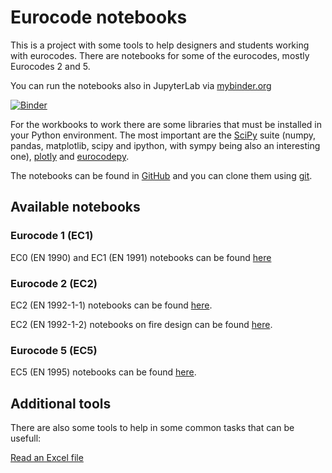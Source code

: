 # Eurocode notebooks

This is a project with some tools to help designers and students working with eurocodes. There are notebooks for some of the eurocodes, mostly Eurocodes 2 and 5.

You can run the notebooks also in JupyterLab via [mybinder.org](mybinder.org)

[![Binder](https://mybinder.org/badge_logo.svg)](https://mybinder.org/v2/gh/pcachim/eurocodesnb/master?urlpath=lab%2Ftree%2Fec-base.ipynb)

For the workbooks to work there are some libraries that must be installed in your Python environment. The most important are the [SciPy](https://www.scipy.org) suite (numpy, pandas, matplotlib, scipy and ipython, with sympy being also an interesting one), [plotly](https://plotly.com/python) and [eurocodepy](https://pypi.org/project/eurocodepy/).

The notebooks can be found in [GitHub](https://github.com/pcachim/eurocodesnb) and you can clone them using [git](https://github.com/pcachim/eurocodesnb.git).

## Available notebooks

### Eurocode 1 (EC1)

EC0 (EN 1990) and EC1 (EN 1991) notebooks can be found [here](ec1/ec1-base.ipynb)

### Eurocode 2 (EC2)

EC2 (EN 1992-1-1) notebooks can be found [here](./ec2/ec2-base.ipynb).

EC2 (EN 1992-1-2) notebooks on fire design can be found [here](./ec2/fire/ec2-fire-base.ipynb).

### Eurocode 5 (EC5)

EC5 (EN 1995) notebooks can be found [here](ec5/ec5-base.ipynb).

## Additional tools

There are also some tools to help in some common tasks that can be usefull:

[Read an Excel file](ec-read-from-excel.ipynb)